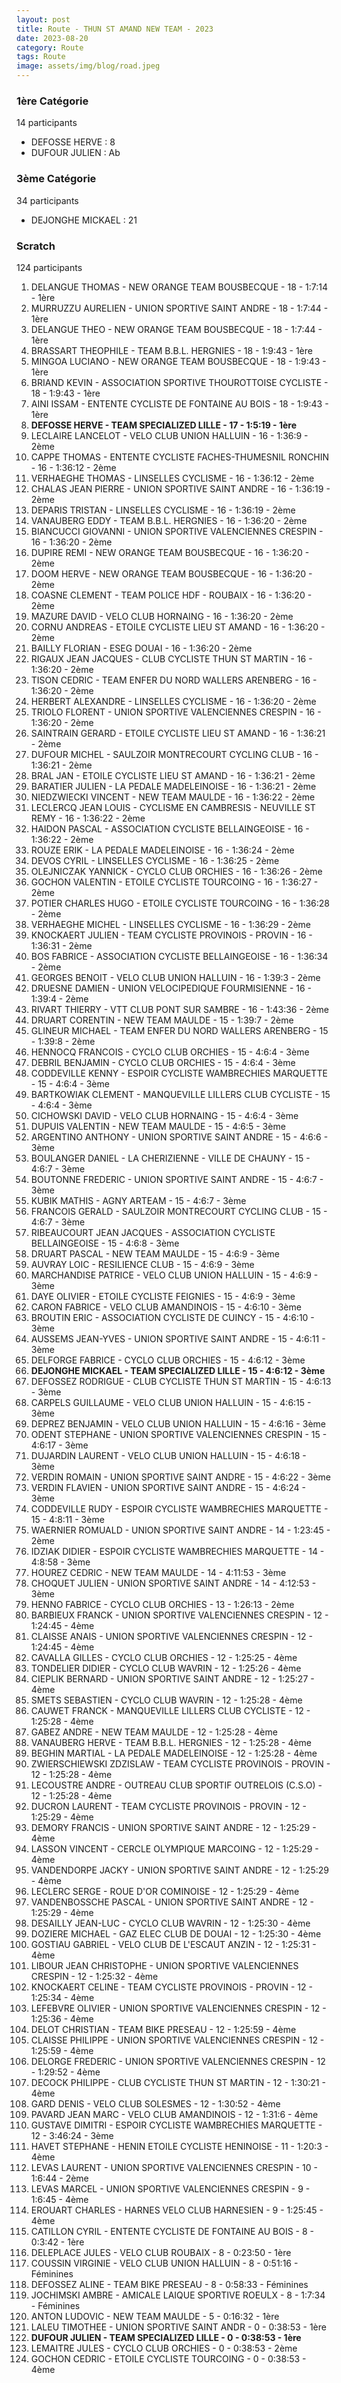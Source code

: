 ```yaml
---
layout: post
title: Route - THUN ST AMAND NEW TEAM - 2023
date: 2023-08-20
category: Route
tags: Route
image: assets/img/blog/road.jpeg
---
```


### 1ère Catégorie
14 participants
- DEFOSSE HERVE : 8
- DUFOUR JULIEN : Ab

### 3ème Catégorie
34 participants
- DEJONGHE MICKAEL : 21

### Scratch
124 participants
1. DELANGUE THOMAS - NEW ORANGE TEAM BOUSBECQUE - 18 - 1:7:14 - 1ère
2. MURRUZZU AURELIEN - UNION SPORTIVE SAINT ANDRE - 18 - 1:7:44 - 1ère
3. DELANGUE THEO - NEW ORANGE TEAM BOUSBECQUE - 18 - 1:7:44 - 1ère
4. BRASSART THEOPHILE - TEAM B.B.L. HERGNIES - 18 - 1:9:43 - 1ère
5. MINGOA LUCIANO - NEW ORANGE TEAM BOUSBECQUE - 18 - 1:9:43 - 1ère
6. BRIAND KEVIN - ASSOCIATION SPORTIVE THOUROTTOISE CYCLISTE - 18 - 1:9:43 - 1ère
7. AINI ISSAM - ENTENTE CYCLISTE DE FONTAINE AU BOIS - 18 - 1:9:43 - 1ère
8. **DEFOSSE HERVE - TEAM SPECIALIZED LILLE - 17 - 1:5:19 - 1ère**
9. LECLAIRE LANCELOT - VELO CLUB UNION HALLUIN - 16 - 1:36:9 - 2ème
10. CAPPE THOMAS - ENTENTE CYCLISTE FACHES-THUMESNIL RONCHIN - 16 - 1:36:12 - 2ème
11. VERHAEGHE THOMAS - LINSELLES CYCLISME - 16 - 1:36:12 - 2ème
12. CHALAS JEAN PIERRE - UNION SPORTIVE SAINT ANDRE - 16 - 1:36:19 - 2ème
13. DEPARIS TRISTAN - LINSELLES CYCLISME - 16 - 1:36:19 - 2ème
14. VANAUBERG EDDY - TEAM B.B.L. HERGNIES - 16 - 1:36:20 - 2ème
15. BIANCUCCI GIOVANNI - UNION SPORTIVE VALENCIENNES CRESPIN - 16 - 1:36:20 - 2ème
16. DUPIRE REMI - NEW ORANGE TEAM BOUSBECQUE - 16 - 1:36:20 - 2ème
17. DOOM HERVE - NEW ORANGE TEAM BOUSBECQUE - 16 - 1:36:20 - 2ème
18. COASNE CLEMENT - TEAM POLICE HDF - ROUBAIX - 16 - 1:36:20 - 2ème
19. MAZURE DAVID - VELO CLUB HORNAING - 16 - 1:36:20 - 2ème
20. CORNU ANDREAS - ETOILE CYCLISTE LIEU ST AMAND - 16 - 1:36:20 - 2ème
21. BAILLY FLORIAN - ESEG DOUAI - 16 - 1:36:20 - 2ème
22. RIGAUX JEAN JACQUES - CLUB CYCLISTE THUN ST MARTIN - 16 - 1:36:20 - 2ème
23. TISON CEDRIC - TEAM ENFER DU NORD WALLERS ARENBERG - 16 - 1:36:20 - 2ème
24. HERBERT ALEXANDRE - LINSELLES CYCLISME - 16 - 1:36:20 - 2ème
25. TRIOLO FLORENT - UNION SPORTIVE VALENCIENNES CRESPIN - 16 - 1:36:20 - 2ème
26. SAINTRAIN GERARD - ETOILE CYCLISTE LIEU ST AMAND - 16 - 1:36:21 - 2ème
27. DUFOUR MICHEL - SAULZOIR MONTRECOURT CYCLING CLUB - 16 - 1:36:21 - 2ème
28. BRAL JAN - ETOILE CYCLISTE LIEU ST AMAND - 16 - 1:36:21 - 2ème
29. BARATIER JULIEN - LA PEDALE MADELEINOISE - 16 - 1:36:21 - 2ème
30. NIEDZWIECKI VINCENT - NEW TEAM MAULDE - 16 - 1:36:22 - 2ème
31. LECLERCQ JEAN LOUIS - CYCLISME EN CAMBRESIS - NEUVILLE ST REMY - 16 - 1:36:22 - 2ème
32. HAIDON PASCAL - ASSOCIATION CYCLISTE BELLAINGEOISE - 16 - 1:36:22 - 2ème
33. ROUZE ERIK - LA PEDALE MADELEINOISE - 16 - 1:36:24 - 2ème
34. DEVOS CYRIL - LINSELLES CYCLISME - 16 - 1:36:25 - 2ème
35. OLEJNICZAK YANNICK - CYCLO CLUB ORCHIES - 16 - 1:36:26 - 2ème
36. GOCHON VALENTIN - ETOILE CYCLISTE TOURCOING - 16 - 1:36:27 - 2ème
37. POTIER CHARLES HUGO - ETOILE CYCLISTE TOURCOING - 16 - 1:36:28 - 2ème
38. VERHAEGHE MICHEL - LINSELLES CYCLISME - 16 - 1:36:29 - 2ème
39. KNOCKAERT JULIEN - TEAM CYCLISTE PROVINOIS - PROVIN - 16 - 1:36:31 - 2ème
40. BOS FABRICE - ASSOCIATION CYCLISTE BELLAINGEOISE - 16 - 1:36:34 - 2ème
41. GEORGES BENOIT - VELO CLUB UNION HALLUIN - 16 - 1:39:3 - 2ème
42. DRUESNE DAMIEN - UNION VELOCIPEDIQUE FOURMISIENNE - 16 - 1:39:4 - 2ème
43. RIVART THIERRY - VTT  CLUB PONT SUR SAMBRE - 16 - 1:43:36 - 2ème
44. DRUART CORENTIN - NEW TEAM MAULDE - 15 - 1:39:7 - 2ème
45. GLINEUR MICHAEL - TEAM ENFER DU NORD WALLERS ARENBERG - 15 - 1:39:8 - 2ème
46. HENNOCQ FRANCOIS - CYCLO CLUB ORCHIES - 15 - 4:6:4 - 3ème
47. DEBRIL BENJAMIN - CYCLO CLUB ORCHIES - 15 - 4:6:4 - 3ème
48. CODDEVILLE KENNY - ESPOIR CYCLISTE WAMBRECHIES MARQUETTE - 15 - 4:6:4 - 3ème
49. BARTKOWIAK CLEMENT - MANQUEVILLE LILLERS CLUB CYCLISTE - 15 - 4:6:4 - 3ème
50. CICHOWSKI DAVID - VELO CLUB HORNAING - 15 - 4:6:4 - 3ème
51. DUPUIS VALENTIN - NEW TEAM MAULDE - 15 - 4:6:5 - 3ème
52. ARGENTINO ANTHONY - UNION SPORTIVE SAINT ANDRE - 15 - 4:6:6 - 3ème
53. BOULANGER DANIEL - LA CHERIZIENNE - VILLE DE CHAUNY - 15 - 4:6:7 - 3ème
54. BOUTONNE FREDERIC - UNION SPORTIVE SAINT ANDRE - 15 - 4:6:7 - 3ème
55. KUBIK MATHIS - AGNY ARTEAM - 15 - 4:6:7 - 3ème
56. FRANCOIS GERALD - SAULZOIR MONTRECOURT CYCLING CLUB - 15 - 4:6:7 - 3ème
57. RIBEAUCOURT JEAN JACQUES - ASSOCIATION CYCLISTE BELLAINGEOISE - 15 - 4:6:8 - 3ème
58. DRUART PASCAL - NEW TEAM MAULDE - 15 - 4:6:9 - 3ème
59. AUVRAY LOIC - RESILIENCE CLUB - 15 - 4:6:9 - 3ème
60. MARCHANDISE PATRICE - VELO CLUB UNION HALLUIN - 15 - 4:6:9 - 3ème
61. DAYE OLIVIER - ETOILE CYCLISTE FEIGNIES - 15 - 4:6:9 - 3ème
62. CARON FABRICE - VELO CLUB AMANDINOIS - 15 - 4:6:10 - 3ème
63. BROUTIN ERIC - ASSOCIATION CYCLISTE DE CUINCY - 15 - 4:6:10 - 3ème
64. AUSSEMS JEAN-YVES - UNION SPORTIVE SAINT ANDRE - 15 - 4:6:11 - 3ème
65. DELFORGE FABRICE - CYCLO CLUB ORCHIES - 15 - 4:6:12 - 3ème
66. **DEJONGHE MICKAEL - TEAM SPECIALIZED LILLE - 15 - 4:6:12 - 3ème**
67. DEFOSSEZ RODRIGUE - CLUB CYCLISTE THUN ST MARTIN - 15 - 4:6:13 - 3ème
68. CARPELS GUILLAUME - VELO CLUB UNION HALLUIN - 15 - 4:6:15 - 3ème
69. DEPREZ BENJAMIN - VELO CLUB UNION HALLUIN - 15 - 4:6:16 - 3ème
70. ODENT STEPHANE - UNION SPORTIVE VALENCIENNES CRESPIN - 15 - 4:6:17 - 3ème
71. DUJARDIN LAURENT - VELO CLUB UNION HALLUIN - 15 - 4:6:18 - 3ème
72. VERDIN ROMAIN - UNION SPORTIVE SAINT ANDRE - 15 - 4:6:22 - 3ème
73. VERDIN FLAVIEN - UNION SPORTIVE SAINT ANDRE - 15 - 4:6:24 - 3ème
74. CODDEVILLE RUDY - ESPOIR CYCLISTE WAMBRECHIES MARQUETTE - 15 - 4:8:11 - 3ème
75. WAERNIER ROMUALD - UNION SPORTIVE SAINT ANDRE - 14 - 1:23:45 - 2ème
76. IDZIAK DIDIER - ESPOIR CYCLISTE WAMBRECHIES MARQUETTE - 14 - 4:8:58 - 3ème
77. HOUREZ CEDRIC - NEW TEAM MAULDE - 14 - 4:11:53 - 3ème
78. CHOQUET JULIEN - UNION SPORTIVE SAINT ANDRE - 14 - 4:12:53 - 3ème
79. HENNO FABRICE - CYCLO CLUB ORCHIES - 13 - 1:26:13 - 2ème
80. BARBIEUX FRANCK - UNION SPORTIVE VALENCIENNES CRESPIN - 12 - 1:24:45 - 4ème
81. CLAISSE ANAIS - UNION SPORTIVE VALENCIENNES CRESPIN - 12 - 1:24:45 - 4ème
82. CAVALLA GILLES - CYCLO CLUB ORCHIES - 12 - 1:25:25 - 4ème
83. TONDELIER DIDIER - CYCLO CLUB WAVRIN - 12 - 1:25:26 - 4ème
84. CIEPLIK BERNARD - UNION SPORTIVE SAINT ANDRE - 12 - 1:25:27 - 4ème
85. SMETS SEBASTIEN - CYCLO CLUB WAVRIN - 12 - 1:25:28 - 4ème
86. CAUWET FRANCK - MANQUEVILLE LILLERS CLUB CYCLISTE - 12 - 1:25:28 - 4ème
87. GABEZ ANDRE - NEW TEAM MAULDE - 12 - 1:25:28 - 4ème
88. VANAUBERG HERVE - TEAM B.B.L. HERGNIES - 12 - 1:25:28 - 4ème
89. BEGHIN MARTIAL - LA PEDALE MADELEINOISE - 12 - 1:25:28 - 4ème
90. ZWIERSCHIEWSKI ZDZISLAW - TEAM CYCLISTE PROVINOIS - PROVIN - 12 - 1:25:28 - 4ème
91. LECOUSTRE ANDRE - OUTREAU CLUB SPORTIF OUTRELOIS (C.S.O) - 12 - 1:25:28 - 4ème
92. DUCRON LAURENT - TEAM CYCLISTE PROVINOIS - PROVIN - 12 - 1:25:29 - 4ème
93. DEMORY FRANCIS - UNION SPORTIVE SAINT ANDRE - 12 - 1:25:29 - 4ème
94. LASSON VINCENT - CERCLE OLYMPIQUE MARCOING - 12 - 1:25:29 - 4ème
95. VANDENDORPE JACKY - UNION SPORTIVE SAINT ANDRE - 12 - 1:25:29 - 4ème
96. LECLERC SERGE - ROUE D'OR COMINOISE - 12 - 1:25:29 - 4ème
97. VANDENBOSSCHE PASCAL - UNION SPORTIVE SAINT ANDRE - 12 - 1:25:29 - 4ème
98. DESAILLY JEAN-LUC - CYCLO CLUB WAVRIN - 12 - 1:25:30 - 4ème
99. DOZIERE MICHAEL - GAZ ELEC CLUB DE DOUAI - 12 - 1:25:30 - 4ème
100. GOSTIAU GABRIEL - VELO CLUB DE L'ESCAUT ANZIN - 12 - 1:25:31 - 4ème
101. LIBOUR JEAN CHRISTOPHE - UNION SPORTIVE VALENCIENNES CRESPIN - 12 - 1:25:32 - 4ème
102. KNOCKAERT CELINE - TEAM CYCLISTE PROVINOIS - PROVIN - 12 - 1:25:34 - 4ème
103. LEFEBVRE OLIVIER - UNION SPORTIVE VALENCIENNES CRESPIN - 12 - 1:25:36 - 4ème
104. DELOT CHRISTIAN - TEAM BIKE PRESEAU - 12 - 1:25:59 - 4ème
105. CLAISSE PHILIPPE - UNION SPORTIVE VALENCIENNES CRESPIN - 12 - 1:25:59 - 4ème
106. DELORGE FREDERIC - UNION SPORTIVE VALENCIENNES CRESPIN - 12 - 1:29:52 - 4ème
107. DECOCK PHILIPPE - CLUB CYCLISTE THUN ST MARTIN - 12 - 1:30:21 - 4ème
108. GARD DENIS - VELO CLUB SOLESMES - 12 - 1:30:52 - 4ème
109. PAVARD JEAN MARC - VELO CLUB AMANDINOIS - 12 - 1:31:6 - 4ème
110. GUSTAVE DIMITRI - ESPOIR CYCLISTE WAMBRECHIES MARQUETTE - 12 - 3:46:24 - 3ème
111. HAVET STEPHANE - HENIN ETOILE CYCLISTE HENINOISE - 11 - 1:20:3 - 4ème
112. LEVAS LAURENT - UNION SPORTIVE VALENCIENNES CRESPIN - 10 - 1:6:44 - 2ème
113. LEVAS MARCEL - UNION SPORTIVE VALENCIENNES CRESPIN - 9 - 1:6:45 - 4ème
114. EROUART CHARLES - HARNES VELO CLUB HARNESIEN - 9 - 1:25:45 - 4ème
115. CATILLON CYRIL - ENTENTE CYCLISTE DE FONTAINE AU BOIS - 8 - 0:3:42 - 1ère
116. DELEPLACE JULES - VELO CLUB ROUBAIX - 8 - 0:23:50 - 1ère
117. COUSSIN VIRGINIE - VELO CLUB UNION HALLUIN - 8 - 0:51:16 - Féminines
118. DEFOSSEZ ALINE - TEAM BIKE PRESEAU - 8 - 0:58:33 - Féminines
119. JOCHIMSKI AMBRE - AMICALE LAIQUE SPORTIVE  ROEULX - 8 - 1:7:34 - Féminines
120. ANTON LUDOVIC - NEW TEAM MAULDE - 5 - 0:16:32 - 1ère
121. LALEU TIMOTHEE - UNION SPORTIVE SAINT ANDR - 0 - 0:38:53 - 1ère
122. **DUFOUR JULIEN - TEAM SPECIALIZED LILLE - 0 - 0:38:53 - 1ère**
123. LEMAITRE JULES - CYCLO CLUB ORCHIES - 0 - 0:38:53 - 2ème
124. GOCHON CEDRIC - ETOILE CYCLISTE TOURCOING - 0 - 0:38:53 - 4ème
